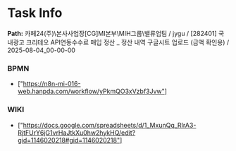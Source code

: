 # Task Info

**Path:** 카페24(주)\본사사업장\[CG]MI본부\MIH그룹\밸류업팀 / jygu / [282401] 국내광고 크리테오 API연동수수료 매입 정산 _ 정산 내역 구글시트 업로드 (금액 확인용) / 2025-08-04_00-00-00

### BPMN
- ["https://n8n-mi-016-web.hanpda.com/workflow/yPkmQO3xVzbf3Jvw"]

### WIKI
- ["https://docs.google.com/spreadsheets/d/1_MxunQq_RIrA3-RjtFUrY6jG1vrHaJtkXu0hw2hykHQ/edit?gid=1146020218#gid=1146020218"]

